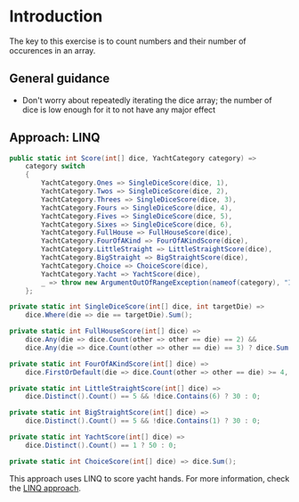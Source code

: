 # Introduction

The key to this exercise is to count numbers and their number of occurences in an array.

## General guidance

- Don't worry about repeatedly iterating the dice array; the number of dice is low enough for it to not have any major effect

## Approach: LINQ

```csharp
public static int Score(int[] dice, YachtCategory category) =>
    category switch
    {
        YachtCategory.Ones => SingleDiceScore(dice, 1),
        YachtCategory.Twos => SingleDiceScore(dice, 2),
        YachtCategory.Threes => SingleDiceScore(dice, 3),
        YachtCategory.Fours => SingleDiceScore(dice, 4),
        YachtCategory.Fives => SingleDiceScore(dice, 5),
        YachtCategory.Sixes => SingleDiceScore(dice, 6),
        YachtCategory.FullHouse => FullHouseScore(dice),
        YachtCategory.FourOfAKind => FourOfAKindScore(dice),
        YachtCategory.LittleStraight => LittleStraightScore(dice),
        YachtCategory.BigStraight => BigStraightScore(dice),
        YachtCategory.Choice => ChoiceScore(dice),
        YachtCategory.Yacht => YachtScore(dice),
        _ => throw new ArgumentOutOfRangeException(nameof(category), "Invalid category")
    };

private static int SingleDiceScore(int[] dice, int targetDie) =>
    dice.Where(die => die == targetDie).Sum();

private static int FullHouseScore(int[] dice) =>
    dice.Any(die => dice.Count(other => other == die) == 2) &&
    dice.Any(die => dice.Count(other => other == die) == 3) ? dice.Sum() : 0;

private static int FourOfAKindScore(int[] dice) =>
    dice.FirstOrDefault(die => dice.Count(other => other == die) >= 4, 0) * 4;

private static int LittleStraightScore(int[] dice) =>
    dice.Distinct().Count() == 5 && !dice.Contains(6) ? 30 : 0;

private static int BigStraightScore(int[] dice) =>
    dice.Distinct().Count() == 5 && !dice.Contains(1) ? 30 : 0;

private static int YachtScore(int[] dice) =>
    dice.Distinct().Count() == 1 ? 50 : 0;

private static int ChoiceScore(int[] dice) => dice.Sum();
```

This approach uses LINQ to score yacht hands.
For more information, check the [LINQ approach][approach-linq].

[approach-linq]: https://exercism.org/tracks/csharp/exercises/yacht/approaches/linq
